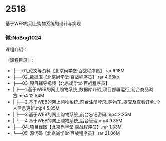 # 2518
基于WEB的网上购物系统的设计与实现
### 微:NoBug1024 


课程介绍：

〖课程目录〗:


- ├──01_论文等资料【北京尚学堂·百战程序员】.rar  6.18M
- ├──02_数据库【北京尚学堂·百战程序员】.rar  4.68kb
- ├──03_项目辅导视频【北京尚学堂·百战程序员】  
- |   ├──1.基于WEB的网上购物系统_数据库介绍_项目部署运行_前台商品浏览.mp4  12.54M
- |   ├──2.基于WEB的网上购物系统_前台注册登录_购物车_提交及查看订单_个人信息更新.mp4  5.85M
- |   ├──3.基于WEB的网上购物系统_前台忘记密码.mp4  2.25M
- |   └──4.基于WEB的网上购物系统_后台管理.mp4  9.35M
- ├──04_项目截图【北京尚学堂·百战程序员】.rar  1.33M
- └──05_源代码【北京尚学堂·百战程序员】.rar  21.06M
